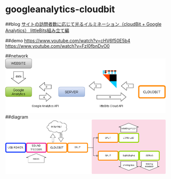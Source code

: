 # googleanalytics-cloudbit

##blog
[サイトの訪問者数に応じて光るイルミネーション（cloudBit \+ Google Analytics） littleBits組み立て編](https://trim.bz/2016/11/30/7644)

##demo
https://www.youtube.com/watch?v=cHV6f50E5b4<br />
https://www.youtube.com/watch?v=FzI0fbnDvO0<br />

##network
<img src="https://raw.githubusercontent.com/crosslamina/googleanalytics-cloudbit/master/ga%2Bcloudbit.png" />
##diagram
<img src="https://raw.githubusercontent.com/crosslamina/googleanalytics-cloudbit/master/littlebits_diagram.png" />
